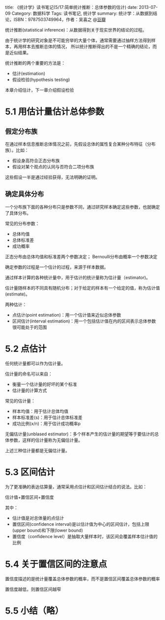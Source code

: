 title: 《统计学》读书笔记(5/17:简单统计推断：总体参数的估计)
date: 2013-07-09
Category: 数据科学
Tags: 读书笔记, 统计学
summary: 统计学：从数据到结论，ISBN：9787503749964，作者：吴喜之 @[豆瓣](http://book.douban.com/subject/2193810/)


统计推断(statistical inference)：从数据得到关于现实世界的结论的过程。

由于统计学的研究对象是不可能穷举的大量个体，通常需要通过抽样方法得到样本，再用样本去推断总体的情况，
所以统计推断得出的不是一个精确的结论，而是近似结果。

统计推断的两个重要的方法是：

- 估计(estimation)
- 假设检验(hypothesis testing)

本章介绍估计，下一章介绍假设检验

# 5.1 用估计量估计总体参数

## 假定分布族

在通过样本信息推断总体情况之前，先假设总体的属性复合某种分布特征（分布族）。比如：

- 假设身高符合正态分布族
- 假设对某个观点的认同与否符合二项分布族

这些假设一半是通过经验获得，无法明确的证明。

## 确定具体分布

一个分布族下面的各种分布只是参数不同，通过研究样本确定这些参数，也就确定了具体分布。

常见的分布参数：

- 总体均值
- 总体标准差
- 成功概率

正态分布由总体均值和标准差两个参数决定；
Bernoulli分布由概率一个参数决定

确定参数的过程是一个估计的过程，来源于样本数据。

通过样本计算的各种统计量中，用于估计的统计量称为估计量（estimator)。

估计量随样本的不同具有随机分布；对于给定的样本有一个给定的值，称为估计值(estimate)。

两种估计：

- 点估计(point estimation)：用一个估计值来近似总体参数
- 区间估计(interval estimation)：用一个包括估计值在内的区间表示总体参数很可能处于的范围

# 5.2 点估计

任何统计量都可以作为估计量。

估计量的命名可以来自：

- 衡量一个估计量的好坏的某个标准
- 估计量的计算方式

常见的估计量：

- 样本均值：用于估计总体均值
- 样本标准差(s)：用于估计总体标准差
- 成功比例(x/n)：用于估计成功概率p

无偏估计量(unblased estimator)：多个样本产生的估计量的期望等于要估计的总体参数，这样的估计量称为无偏估计量。

上述三种估计量都是无偏估计量。


# 5.3 区间估计

为了更准确的表达估算量，通常采用点估计和区间估计结合的说法。比如：

估计值+置信区间+置信度

其中：

- 估计值是对总体量的点估计
- 置信区间(confidence interval)是以估计值为中心的区间估计，包括上限(upper bound)和下限(lower bound)
- 置信度（confidence level）是抽取大量样本时，该区间会覆盖样本估计值的比例


# 5.4 关于置信区间的注意点

置信度描述的是统计量覆盖总体参数的概率，而不是置信区间覆盖总体参数的概率

置信度越低，则置信区间越窄

# 5.5 小结（略）

